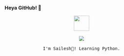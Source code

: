 ### Heya GitHub! 👋

<p align="center">
  <img src="https://images.fineartamerica.com/images/artworkimages/medium/3/black-aming-us-pixel-nftees-transparent.png" width="50px">
  <br><br>
  <img src="https://github-readme-stats.vercel.app/api/top-langs/?username=Sailesh36&theme=radical&layout=compact">
  <br><br>
  <samp>
    I'm Sailesh👾! Learning Python.
  </samp>
</p>

